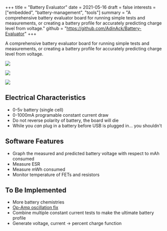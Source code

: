 +++
title = "Battery Evaluator"
date = 2021-05-16
draft = false
interests = ["embedded", "battery-management", "tools"]
summary = "A comprehensive battery evaluator board for running simple tests and measurements, or creating a battery profile for accurately predicting charge level from voltage."
github = "https://github.com/AdinAck/Battery-Evaluator"
+++

A comprehensive battery evaluator board for running simple tests and measurements, or creating a battery profile for accurately predicting charge level from voltage.

![](https://cdn.adinack.dev/battery-evaluator-gui.png)

![](https://cdn.adinack.dev/battery-evaluator-3d.png)

![](https://cdn.adinack.dev/battery-evaluator-real.jpg)

## Electrical Characteristics
- 0-5v battery (single cell)
- 0-1000mA programable constant current draw
- Do not reverse polarity of battery, the board will die
- While you *can* plug in a battery before USB is plugged in... you shouldn't

## Software Features
- Graph the measured and predicted battery voltage with respect to mAh consumed
- Measure ESR
- Measure mWh consumed
- Monitor temperature of FETs and resistors

## To Be Implemented
- More battery chemistries
- [Op-Amp oscillation fix](https://github.com/AdinAck/Battery-Evaluator/issues/1)
- Combine multiple constant current tests to make the ultimate battery profile
- Generate voltage, current -> percent charge function
